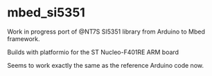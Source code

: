 # mbed_si5351
Work in progress port of @NT7S SI5351 library from Arduino to Mbed framework.

Builds with platformio for the ST Nucleo-F401RE ARM board

Seems to work exactly the same as the reference Arduino code now.
